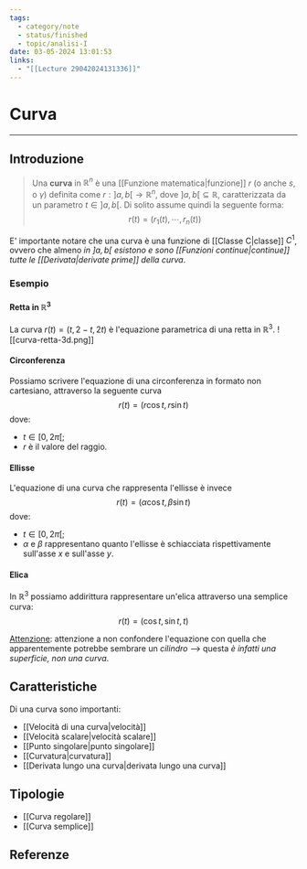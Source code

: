 ```yaml
---
tags:
  - category/note
  - status/finished
  - topic/analisi-I
date: 03-05-2024 13:01:53
links:
  - "[[Lecture 29042024131336]]"
---
```

# Curva
---
## Introduzione
> Una **curva** in $\mathbb{R}^{n}$ è una [[Funzione matematica|funzione]] $r$ (o anche $s$, o $\gamma$) definita come $r: ]a, b[ \to \mathbb{R}^{n}$, dove $]a, b[ \subseteq \mathbb{R}$, caratterizzata da un parametro $t \in ]a, b[$. Di solito assume quindi la seguente forma:
> $$r(t) = (r_{1}(t), \cdots, r_{n}(t))$$

E' importante notare che una curva è una funzione di [[Classe C|classe]] $C^{1}$, ovvero che almeno _in $]a, b[$ esistono e sono [[Funzioni continue|continue]] tutte le [[Derivata|derivate prime]] della curva_.

### Esempio
#### Retta in $\mathbb{R}^{3}$
La curva $r(t) = (t, 2-t, 2t)$ è l'equazione parametrica di una retta in $\mathbb{R}^{3}$.
![[curva-retta-3d.png]]

#### Circonferenza
Possiamo scrivere l'equazione di una circonferenza in formato non cartesiano, attraverso la seguente curva
$$r(t) = (r\cos{t}, r\sin{t})$$
dove:
- $t \in [0, 2\pi[$;
- $r$ è il valore del raggio.

#### Ellisse
L'equazione di una curva che rappresenta l'ellisse è invece
$$r(t) = (\alpha \cos{t}, \beta \sin{t})$$
dove:
- $t \in [0, 2\pi[$;
- $\alpha$ e $\beta$ rappresentano quanto l'ellisse è schiacciata rispettivamente sull'asse $x$ e sull'asse $y$.

#### Elica
In $\mathbb{R}^{3}$ possiamo addirittura rappresentare un'elica attraverso una semplice curva:
$$r(t) = (\cos{t}, \sin{t}, t)$$

<u>Attenzione</u>: attenzione a non confondere l'equazione con quella che apparentemente potrebbe sembrare un _cilindro_ --> questa _è infatti una superficie, non una curva_.

## Caratteristiche
Di una curva sono importanti:
- [[Velocità di una curva|velocità]]
- [[Velocità scalare|velocità scalare]]
- [[Punto singolare|punto singolare]]
- [[Curvatura|curvatura]]
- [[Derivata lungo una curva|derivata lungo una curva]]

## Tipologie
- [[Curva regolare]]
- [[Curva semplice]]

## Referenze